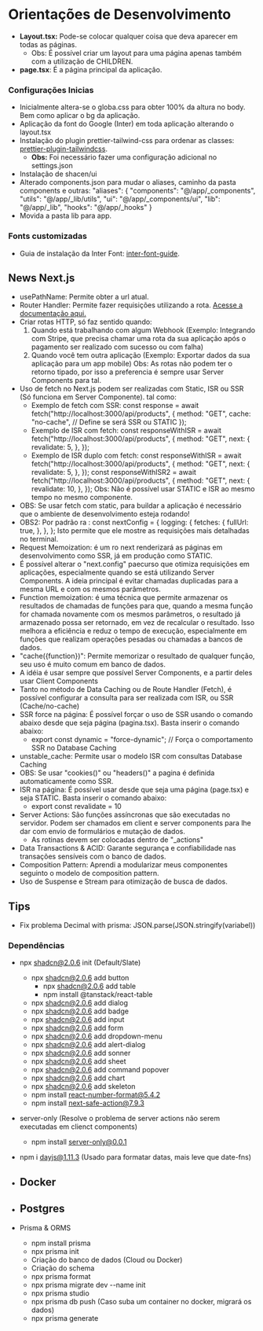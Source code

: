 # Orientações de Desenvolvimento

- **Layout.tsx:** Pode-se colocar qualquer coisa que deva aparecer em todas as páginas.
  - Obs: É possível criar um layout para uma página apenas também com a utilização de CHILDREN.
- **page.tsx**: É a página principal da aplicação.

### Configurações Inicias

- Inicialmente altera-se o globa.css para obter 100% da altura no body. Bem como aplicar o bg da aplicação.
- Aplicação da font do Google (Inter) em toda aplicação alterando o layout.tsx
- Instalação do plugin prettier-tailwind-css para ordenar as classes: [prettier-plugin-tailwindcss](https://github.com/tailwindlabs/prettier-plugin-tailwindcss).
  - **Obs:** Foi necessário fazer uma configuração adicional no settings.json
- Instalação de shacen/ui
- Alterado components.json para mudar o aliases, caminho da pasta components e outras:
  "aliases": {
  "components": "@/app/\_components",
  "utils": "@/app/\_lib/utils",
  "ui": "@/app/\_components/ui",
  "lib": "@/app/\_lib",
  "hooks": "@/app/\_hooks"
  }
- Movida a pasta lib para app.

### Fonts customizadas

- Guia de instalação da Inter Font: [inter-font-guide](https://nextjs.org/docs/pages/building-your-application/optimizing/fonts).

## News Next.js

- usePathName: Permite obter a url atual.
- Router Handler: Permite fazer requisições utilizando a rota. [Acesse a documentação aqui.](https://nextjs.org/docs/app/building-your-application/routing/route-handlers)
- Criar rotas HTTP, só faz sentido quando:
  1. Quando está trabalhando com algum Webhook (Exemplo: Integrando com Stripe, que precisa chamar uma rota da sua aplicação após o pagamento ser realizado com sucesso ou com falha)
  2. Quando você tem outra aplicação (Exemplo: Exportar dados da sua aplicação para um app mobile)
     Obs: As rotas não podem ter o retorno tipado, por isso a preferencia é sempre usar Server Components para tal.
- Uso de fetch no Next.js podem ser realizadas com Static, ISR ou SSR (Só funciona em Server Componente). tal como:
  - Exemplo de fetch com SSR:
    const response = await fetch("http://localhost:3000/api/products", {
    method: "GET",
    cache: "no-cache", // Define se será SSR ou STATIC
    });
  - Exemplo de ISR com fetch:
    const responseWithISR = await fetch("http://localhost:3000/api/products", {
    method: "GET",
    next: {
    revalidate: 5,
    },
    });
  - Exemplo de ISR duplo com fetch:
    const responseWithISR = await fetch("http://localhost:3000/api/products", {
    method: "GET",
    next: {
    revalidate: 5,
    },
    });
    const responseWithISR2 = await fetch("http://localhost:3000/api/products", {
    method: "GET",
    next: {
    revalidate: 10,
    },
    });
    Obs: Não é possível usar STATIC e ISR ao mesmo tempo no mesmo componente.
- OBS: Se usar fetch com static, para buildar a aplicação é necessário que o ambiente de desenvolvimento esteja rodando!
- OBS2: Por padrão ra :
  const nextConfig = {
  logging: {
  fetches: {
  fullUrl: true,
  },
  },
  };
  Isto permite que ele mostre as requisições mais detalhadas no terminal.
- Request Memoization: é um ro next renderizará as páginas em desenvolvimento como SSR, já em produção como STATIC.
- É possível alterar o "next.config" paecurso que otimiza requisições em aplicações, especialmente quando se está utilizando Server Components. A ideia principal é evitar chamadas duplicadas para a mesma URL e com os mesmos parâmetros.
- Function memoization: é uma técnica que permite armazenar os resultados de chamadas de funções para que, quando a mesma função for chamada novamente com os mesmos parâmetros, o resultado já armazenado possa ser retornado, em vez de recalcular o resultado. Isso melhora a eficiência e reduz o tempo de execução, especialmente em funções que realizam operações pesadas ou chamadas a bancos de dados.
- "cache({function})": Permite memorizar o resultado de qualquer função, seu uso é muito comum em banco de dados.
- A idéia é usar sempre que possível Server Components, e a partir deles usar Client Components
- Tanto no método de Data Caching ou de Route Handler (Fetch), é possível configurar a consulta para ser realizada com ISR, ou SSR (Cache/no-cache)
- SSR force na página: É possível forçar o uso de SSR usando o comando abaixo desde que seja página (pagina.tsx). Basta inserir o comando abaixo:
  - export const dynamic = "force-dynamic"; // Força o comportamento SSR no Database Caching
- unstable_cache: Permite usar o modelo ISR com consultas Database Caching
- OBS: Se usar "cookies()" ou "headers()" a pagina é definida automaticamente como SSR.
- ISR na página: É possível usar desde que seja uma página (page.tsx) e seja STATIC. Basta inserir o comando abaixo:
  - export const revalidate = 10
- Server Actions: São funções assíncronas que são executadas no servidor. Podem ser chamados em client e server components para lhe dar com envio de formulários e mutação de dados.
  - As rotinas devem ser colocadas dentro de "\_actions"
- Data Transactions & ACID: Garante segurança e confiabilidade nas transações sensíveis com o banco de dados.
- Composition Pattern: Aprendi a modularizar meus componentes seguinto o modelo de composition pattern.
- Uso de Suspense e Stream para otimização de busca de dados.

## Tips

- Fix problema Decimal with prisma: JSON.parse(JSON.stringify(variabel))

### Dependências

- npx shadcn@2.0.6 init (Default/Slate)

  - npx shadcn@2.0.6 add button
    - npx shadcn@2.0.6 add table
    - npm install @tanstack/react-table
  - npx shadcn@2.0.6 add dialog
  - npx shadcn@2.0.6 add badge
  - npx shadcn@2.0.6 add input
  - npx shadcn@2.0.6 add form
  - npx shadcn@2.0.6 add dropdown-menu
  - npx shadcn@2.0.6 add alert-dialog
  - npx shadcn@2.0.6 add sonner
  - npx shadcn@2.0.6 add sheet
  - npx shadcn@2.0.6 add command popover
  - npx shadcn@2.0.6 add chart
  - npx shadcn@2.0.6 add skeleton
  - npm install react-number-format@5.4.2
  - npm install next-safe-action@7.9.3

- server-only (Resolve o problema de server actions não serem executadas em clienct components)

  - npm install server-only@0.0.1

- npm i dayjs@1.11.3 (Usado para formatar datas, mais leve que date-fns)

- ## Docker
- ## Postgres
- Prisma & ORMS
  - npm install prisma
  - npx prisma init
  - Criação do banco de dados (Cloud ou Docker)
  - Criação do schema
  - npx prisma format
  - npx prisma migrate dev --name init
  - npx prisma studio
  - npx prisma db push (Caso suba um container no docker, migrará os dados)
  - npx prisma generate
